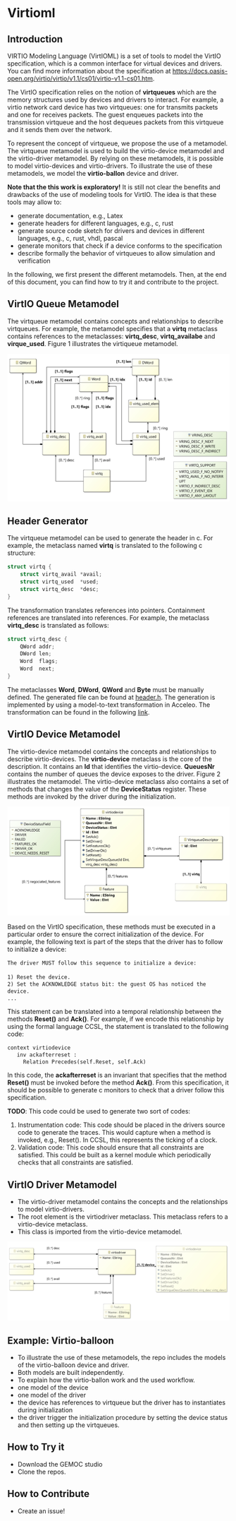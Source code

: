 # Virtioml


## Introduction

VIRTIO Modeling Language (VirtIOML) is a set of tools to model the VirtIO specification, which is a common interface for virtual devices and drivers. You can find more information about the specification at https://docs.oasis-open.org/virtio/virtio/v1.1/cs01/virtio-v1.1-cs01.htm. 

The VirtIO specification relies on the notion of **virtqueues** which are the memory structures used by devices and drivers to interact. For example, a virtio network card device has two virtqueues: one for transmits packets and one for receives packets. The guest enqueues packets into the transmission virtqueue and the host dequeues packets from this virtqueue and it sends them over the network.  

To represent the concept of virtqueue, we propose the use of a metamodel. The virtqueue metamodel is used to build the virtio-device metamodel and the virtio-driver metamodel. By relying on these metamodels, it is possible to model virtio-devices and virtio-drivers. To illustrate the use of these metamodels, we model the **virtio-ballon** device and driver.

**Note that the this work is exploratory!** It is still not clear the benefits and drawbacks of the use of modeling tools for VirtIO. The idea is that these tools may allow to:

- generate documentation, e.g., Latex
- generate headers for different languages, e.g., c, rust
- generate source code sketch for drivers and devices in different languages, e.g., c, rust, vhdl, pascal
- generate monitors that check if a device conforms to the specification
- describe formally the behavior of virtqueues to allow simulation and verification

In the following, we first present the different metamodels. Then, at the end of this document, you can find how to try it and contribute to the project.  

## VirtIO Queue Metamodel

The virtqueue metamodel contains concepts and relationships to describe virtqueues. For example, the metamodel specifies that a **virtq** metaclass contains references to the metaclasses: **virtq_desc**, **virtq_availabe** and **virque_used**. Figure 1 illustrates the virtiqueue metamodel.

![virtqueue](./plugins/org.virtio.model.virtioqueue/model/virtioqueue.jpg "Virtqueue Metamodel")

## Header Generator

The virtqueue metamodel can be used to generate the header in c. For example, the metaclass named **virtq** is translated to the following c structure:

```c
struct virtq {
    struct virtq_avail *avail;
    struct virtq_used  *used;
    struct virtq_desc  *desc;
}
```

The transformation translates references into pointers. Containment references are translated into references. For example, the metaclass **virtq_desc** is translated as follows:
```c
struct virtq_desc {
    QWord addr;
    DWord len;
    Word  flags;
    Word  next;
}
```

The metaclasses **Word**, **DWord**, **QWord** and **Byte** must be manually defined. The generated file can be found at [header.h](https://github.com/MatiasVara/virtioml/blob/master/plugins/org.virtio.model.virtioqueue/headers/virtio-queue.h). The generation is implemented by using a model-to-text transformation in Acceleo. The transformation can be found in the following [link](https://github.com/MatiasVara/virtioml/blob/master/plugins/org.virtio.model.virtqueue.generator/src/org/virtio/model/virtqueue/generator/main/generate.mlt).

## VirtIO Device Metamodel

The virtio-device metamodel contains the concepts and relationships to describe virtio-devices. The **virtio-device** metaclass is the core of the description. It contains an **Id** that identifies the virtio-device. **QueuesNr** contains the number of queues the device exposes to the driver.  Figure 2 illustrates the metamodel.  The virtio-device metaclass also contains a set of methods that changes the value of the **DeviceStatus** register. These methods are invoked by the driver during the initialization.


![virtiodevice](./plugins/org.virtio.model.virtiodevice/model/virtiodevice.jpg)

Based on the VirtIO specification, these methods must be executed in a particular order to ensure the correct initialization of the device. For example, the following text is part of the steps that the driver has to follow to initialize a device: 

```
The driver MUST follow this sequence to initialize a device:

1) Reset the device.
2) Set the ACKNOWLEDGE status bit: the guest OS has noticed the device.
...
```

This statement can be translated into a temporal relationship between the methods **Reset()** and **Ack()**. For example, if we encode this relationship by using the formal language CCSL, the statement is translated to the following code:

```
context virtiodevice
   inv ackafterreset : 
     Relation Precedes(self.Reset, self.Ack) 
```

In this code, the **ackafterreset** is an invariant that specifies that the method **Reset()** must be invoked before the method **Ack()**. From this specification, it should be possible to generate c monitors to check that a driver follow this specification. 

**TODO**: This code could be used to generate two sort of codes:

1. Instrumentation code: This code should be placed in the drivers source code to generate the traces. This would capture when a method is invoked, e.g., Reset(). In CCSL, this represents the ticking of a clock.
2. Validation code: This code should ensure that all constraints are satisfied. This could be built as a kernel module which periodically checks that all constraints are satisfied.    

## VirtIO Driver Metamodel

- The virtio-driver metamodel contains the concepts and the relationships to model virtio-drivers.
- The root element is the virtiodriver metaclass. This metaclass refers to a virtio-device metaclass.
- This class is imported from the virtio-device metamodel.  

![virtiodriver](./plugins/org.virtio.model.virtiodriver/model/virtiodriver.jpg)

## Example: Virtio-balloon

- To illustrate the use of these metamodels, the repo includes the models of the virtio-balloon device and driver.
- Both models are built independently. 
- To explain how the virtio-ballon work and the used workflow.
- one model of the device
- one model of the driver
- the device has references to virtqueue but the driver has to instantiates during initialization
- the driver trigger the initialization procedure by setting the device status and then setting up the virtqueues.

## How to Try it

- Download the GEMOC studio
- Clone the repos. 

## How to Contribute

- Create an issue!
